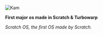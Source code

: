 
![Kam](https://github.com/sectorfifty/KamOS/assets/166570969/c419ae74-4a04-47e5-9790-713cb8c3e24d)

**First major os made in Scratch & Turbowarp**

*Scratch OS, the first OS made by Scratch.*
